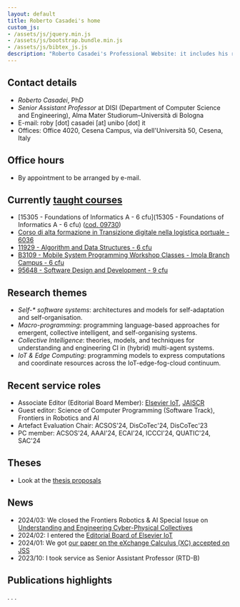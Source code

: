 ```yaml
---
layout: default
title: Roberto Casadei's home
custom_js:
- /assets/js/jquery.min.js
- /assets/js/bootstrap.bundle.min.js
- /assets/js/bibtex_js.js
description: "Roberto Casadei's Professional Website: it includes his recent academic and professional activity, CV, portfolio, and blog."
---
```



<!--

## Latest

- [Corso di alta formazione in Transizione digitale nella logistica portuale - 6036](/course-2023-24-caf-logistica-portuale/)

--> 

## Contact details

<div class="bio">
  <ul class="pic-desc">
  <li class="h4"><em>Roberto Casadei</em>, PhD</li>
  <li><em>Senior Assistant Professor</em> at DISI (Department of Computer Science and Engineering),  Alma Mater Studiorum&#x2013;Università di Bologna</li>
  <li><span class="lbl"><i class="fas fa-envelope"></i> E-mail:</span> roby [dot] casadei [at] unibo [dot] it</li>
  <li><span class="lbl"><i class="fas fa-map-marker-alt"></i> Offices:</span> Office 4020, Cesena Campus, via dell'Università 50, Cesena, Italy</li>
  </ul>

  <div class="mt-3 mb-3 badges"> <!-- text-center -->
    <a href="https://github.com/metaphori/" title="Roberto Casadei's GitHub Account"><i class="fab fa-github fa-2x"></i></a>
    <a href="https://www.unibo.it/sitoweb/roby.casadei/en" title="Roberto Casadei's Institutional Website"><i class="fas fa-university fa-2x"></i></a>
    <a href="https://stackoverflow.com/users/2250712/metaphori" title="Roberto Casadei's StackOverflow Website"><i class="fab fa-slack-hash fa-2x"></i></a>
    <a href="https://slideshare.net/RobertoCasadei" title="Roberto Casadei's Slideshare"><i class="fab fa-slideshare fa-2x"></i></a>
    <a href="https://scholar.google.it/citations?user=qhfWK44AAAAJ" title="Roberto Casadei's Scholar Profile"><i class="fas fa-graduation-cap fa-2x"></i></a>
    <a href="https://dblp.uni-trier.de/pers/hd/c/Casadei:Roberto" title="Roberto Casadei's DBLP Profile"><i class="fas fa-pen-alt fa-2x"></i></a>
    <a href="https://www.linkedin.com/in/robertocasadei/" title="Roberto Casadei's LinkedIn Profile"><i class="fab fa-linkedin fa-2x"></i></a>
    <a href="mailto:name.surname90@gmail.com" title="Roberto Casadei's Email"><i class="fas fa-envelope fa-2x"></i></a>
  </div>
</div>


## Office hours

- By appointment to be arranged by e-mail.

## Currently [taught courses](https://www.unibo.it/sitoweb/roby.casadei/teachings)

- [15305 - Foundations of Informatics A - 6 cfu](15305 - Foundations of Informatics A - 6 cfu) ([cod. 09730](http://www.unibo.it/en/teaching/course-unit-catalogue/course-unit/2023/447683))
- [Corso di alta formazione in Transizione digitale nella logistica portuale - 6036](/course-2023-24-caf-logistica-portuale/)
- [11929 - Algorithm and Data Structures - 6 cfu](http://www.unibo.it/en/teaching/course-unit-catalogue/course-unit/2023/498823)
- [B3109 - Mobile System Programming Workshop Classes - Imola Branch Campus - 6 cfu](http://www.unibo.it/en/teaching/course-unit-catalogue/course-unit/2023/498837)
- [95648 - Software Design and Development - 9 cfu](http://www.unibo.it/en/teaching/course-unit-catalogue/course-unit/2023/498808)

<!--
- [09730 -  Principles of Informatics - 6 cfu, 15305 - Foundations of Informatics A - 6 cfu](http://www.unibo.it/en/teaching/course-unit-catalogue/course-unit/2022/482466)
- [95648 - Software Design and Development - 9 cfu](http://www.unibo.it/en/teaching/course-unit-catalogue/course-unit/2022/466792)
- [70219 - Object-Oriented Programming - Module 3](http://www.unibo.it/en/teaching/course-unit-catalogue/course-unit/2022/378219)
-->

## Research themes

- _Self-* software systems_: architectures and models for self-adaptation and self-organisation.
- *Macro-programming*: programming language-based approaches for emergent, collective intelligent, and self-organising systems.
- *Collective Intelligence*: theories, models, and techniques for understanding and engineering CI in (hybrid) multi-agent systems.
- *IoT &amp; Edge Computing*: programming models to express computations and coordinate resources across the IoT-edge-fog-cloud continuum.

## Recent service roles

- Associate Editor (Editorial Board Member): [Elsevier IoT](https://www.sciencedirect.com/journal/internet-of-things/about/editorial-board), [JAISCR](https://sciendo.com/journal/JAISCR?content-tab=editorial)
- Guest editor: Science of Computer Programming (Software Track), Frontiers in Robotics and AI
- Artefact Evaluation Chair: ACSOS'24, DisCoTec'24, DisCoTec'23
- PC member: ACSOS'24, AAAI'24, ECAI'24, ICCCI'24, QUATIC'24, SAC'24

<!--
- [ASMECC'23 (Autonomic and Self-* Management for the Edge-Cloud Continuum)](https://asmecc-workshop.github.io/2023/) Workshop Chair
- [DISCOLI'23 (DIStributed COLlective Intelligence)](https://discoli-workshop.github.io/2023/) Workshop Chair
- [DisCoTec'23 Artifact Evaluation Committee Chair](https://www.discotec.org/2023/)
- [ACSOS'23 Senior PC Member](https://2023.acsos.org/committee/acsos-2023-papers-program-committee)
- [ICCCI'23 PC Member](https://iccci.pwr.edu.pl/2023/committee-program.php)
- [ACSOS'22 PC Member and Proceedings Chair](https://2022.acsos.org/committee/acsos-2022-organizing-committee)
- [COORDINATION'22 Artifact Evaluation Committee Member](https://www.discotec.org/2022/coordination)
- [DISCOLI'22 (DIStributed COLlective Intelligence)](https://discoli-workshop.github.io/2022/) Workshop Chair
- [PLDI'21](https://pldi21.sigplan.org/) Artifact Evaluation Committee Member
- [eCAS'21](https://ecas2021.apice.unibo.it) Workshop Chair
- [ACSOS'21](http://2021.acsos.org/) PC Member and Publicity Chair
- [COORDINATION'21](https://www.discotec.org/2021/coordination) PC Member
- [MODELS'21 - ACM Student Research Competition](https://conf.researchr.org/track/models-2021/models-2021-acm-student-research-competition) PC Member
- [CLOUD COMPUTING'21](https://www.iaria.org/conferences2021/CLOUDCOMPUTING21.html) PC Member
-->

## Theses

- Look at the [thesis proposals](/thesis-proposals)

## News

- 2024/03: We closed the Frontiers Robotics & AI Special Issue on [Understanding and Engineering Cyber-Physical Collectives
](https://www.frontiersin.org/research-topics/52323/understanding-and-engineering-cyber-physical-collectives)
- 2024/02: I entered the [Editorial Board of Elsevier IoT](https://www.sciencedirect.com/journal/internet-of-things/about/editorial-board)
- 2024/01: We got [our paper on the eXchange Calculus (XC) accepted on JSS](https://doi.org/10.1016/j.jss.2024.111976)
- 2023/10: I took service as Senior Assistant Professor (RTD-B)

## Publications highlights

<bibtex src="{{ '/assets/biblio.bib' | relative_url }}"></bibtex>
<div class="bibtex_structure">
  <div class="sort year" extra="DESC number">
    <!--<h3 class="title"></h3>-->
    <div class="templates"></div>
  </div>                                                            
</div>

<div class="bibtex_template">
  <div>
    <span class="title"></span>
  </div>
  <div class="if author"><span class="author"><span class="first"></span> <span class="last"></span></span></div>
  <span class="if booktitle"><span class="booktitle"></span>.</span>
  <span class="if journal"><span class="journal"></span>.</span>
  <span class="if year">
  <span class="year"></span>.
  <span class="if note">
    <!--<button class="bibtexVar" type="button" data-toggle="collapse" data-target="#notes_+BIBTEXKEY+" extra="BIBTEXKEY" role="button" aria-expanded="false" aria-controls="notes_+BIBTEXKEY+"><i class="fas fa-envelope"></i></button>-->
    <a class="bibtexVar" type="button" data-toggle="collapse" href="#notes_+BIBTEXKEY+" extra="BIBTEXKEY" role="button" aria-expanded="false" aria-controls="notes_+BIBTEXKEY+"><i class="fas fa-info-circle"></i></a>
  </span>
  </span>
  <div class="if url">
    <a class="bibtexVar" href="+URL+" extra="url">
      <span class="url"></span>
    </a>
  </div>
  <div class="if !url">
    <div class="if doi">
      <a class="bibtexVar" href="" extra="doi"><span class="doi"></span></a>
    </div>
  </div>
  <div class="note collapse bibtexVar" id="notes_+BIBTEXKEY+" extra="BIBTEXKEY">
    <span extra="note" class="note"></span>
  </div>
</div>
<div class="bibtex_display" bibtexkey="casadei2023acmsur-macro|casadei2022scafi|taas2022|audrito2022ecoop|casadei2021eaai|audrito2021drv-slcs-fc|pianini2020scr|viroli2019jlamp-si-coord|casadei2020mdpifi-pulverization"></div>
